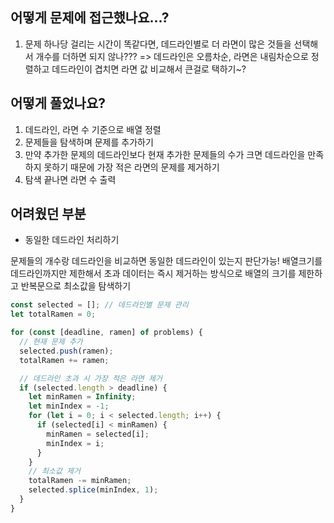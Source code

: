 ## 어떻게 문제에 접근했나요...?

1. 문제 하나당 걸리는 시간이 똑같다면, 데드라인별로 더 라면이 많은 것들을 선택해서 개수를 더하면 되지 않나???
   => 데드라인은 오름차순, 라면은 내림차순으로 정렬하고 데드라인이 겹치면 라면 값 비교해서 큰걸로 택하기~?

## 어떻게 풀었나요?

1. 데드라인, 라면 수 기준으로 배열 정렬
2. 문제들을 탐색하며 문제를 추가하기
3. 만약 추가한 문제의 데드라인보다 현재 추가한 문제들의 수가 크면 데드라인을 만족하지 못하기 때문에 가장 적은 라면의 문제를 제거하기
4. 탐색 끝나면 라면 수 출력

## 어려웠던 부분

- 동일한 데드라인 처리하기

문제들의 개수랑 데드라인을 비교하면 동일한 데드라인이 있는지 판단가능!
배열크기를 데드라인까지만 제한해서 초과 데이터는 즉시 제거하는 방식으로 배열의 크기를 제한하고 반복문으로 최소값을 탐색하기

```js
const selected = []; // 데드라인별 문제 관리
let totalRamen = 0;

for (const [deadline, ramen] of problems) {
  // 현재 문제 추가
  selected.push(ramen);
  totalRamen += ramen;

  // 데드라인 초과 시 가장 적은 라면 제거
  if (selected.length > deadline) {
    let minRamen = Infinity;
    let minIndex = -1;
    for (let i = 0; i < selected.length; i++) {
      if (selected[i] < minRamen) {
        minRamen = selected[i];
        minIndex = i;
      }
    }
    // 최소값 제거
    totalRamen -= minRamen;
    selected.splice(minIndex, 1);
  }
}
```
